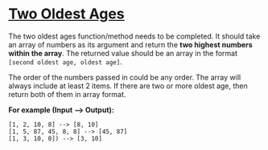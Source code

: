 # [Two Oldest Ages](https://www.codewars.com/kata/two-oldest-ages-1 "https://www.codewars.com/kata/511f11d355fe575d2c000001")

The two oldest ages function/method needs to be completed. It should take an array of numbers as its argument and return the **two highest numbers within the array**. The returned value should be an array in the format `[second oldest age, oldest age]`. 

The order of the numbers passed in could be any order. The array will always include at least 2 items. If there are two or more oldest age, then return both of them in array format.

**For example (Input --> Output):**

```
[1, 2, 10, 8] --> [8, 10]
[1, 5, 87, 45, 8, 8] --> [45, 87]
[1, 3, 10, 0]) --> [3, 10]
```

